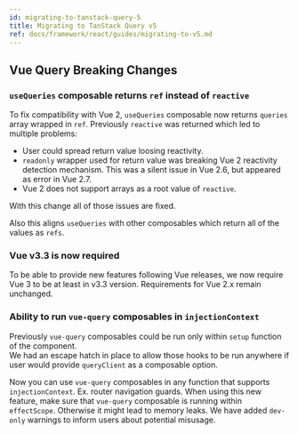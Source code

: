 ```yaml
---
id: migrating-to-tanstack-query-5
title: Migrating to TanStack Query v5
ref: docs/framework/react/guides/migrating-to-v5.md
---
```


[//]: # 'FrameworkSpecificBreakingChanges'

## Vue Query Breaking Changes

### `useQueries` composable returns `ref` instead of `reactive`

To fix compatibility with Vue 2, `useQueries` composable now returns `queries` array wrapped in `ref`.
Previously `reactive` was returned which led to multiple problems:

- User could spread return value loosing reactivity.
- `readonly` wrapper used for return value was breaking Vue 2 reactivity detection mechanism. This was a silent issue in Vue 2.6, but appeared as error in Vue 2.7.
- Vue 2 does not support arrays as a root value of `reactive`.

With this change all of those issues are fixed.

Also this aligns `useQueries` with other composables which return all of the values as `refs`.

### Vue v3.3 is now required

To be able to provide new features following Vue releases, we now require Vue 3 to be at least in v3.3 version.
Requirements for Vue 2.x remain unchanged.

[//]: # 'FrameworkSpecificBreakingChanges'
[//]: # 'FrameworkSpecificNewFeatures'

### Ability to run `vue-query` composables in `injectionContext`

Previously `vue-query` composables could be run only within `setup` function of the component.  
We had an escape hatch in place to allow those hooks to be run anywhere if user would provide `queryClient` as a composable option.

Now you can use `vue-query` composables in any function that supports `injectionContext`. Ex. router navigation guards.
When using this new feature, make sure that `vue-query` composable is running within `effectScope`. Otherwise it might lead to memory leaks.
We have added `dev-only` warnings to inform users about potential misusage.

[//]: # 'FrameworkSpecificNewFeatures'
